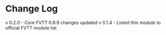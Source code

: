 # Change Log
v 0.2.0 - Core FVTT 0.8.9 changes updated
v 0.1.4 - Listed this module to official FVTT module list

